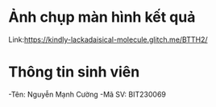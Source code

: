 # Ảnh chụp màn hình kết quả

Link:https://kindly-lackadaisical-molecule.glitch.me/BTTH2/

# Thông tin sinh viên
-Tên: Nguyễn Mạnh Cường
-Mã SV: BIT230069
